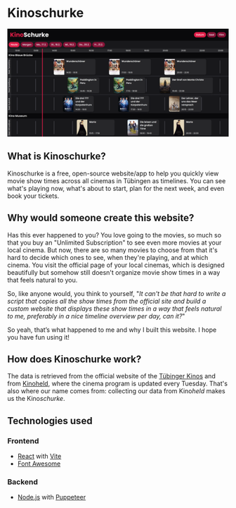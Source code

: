 # Kinoschurke


![Kinoschurke Screenshot](public/screenshot.png)


## What is Kinoschurke?

Kinoschurke is a free, open-source website/app to help you quickly view movie show times across all cinemas in Tübingen as timelines. 
You can see what's playing now, what's about to start, plan for the next week, and even book your tickets.

## Why would someone create this website?

Has this ever happened to you? You love going to the movies, so much so that you buy an "Unlimited Subscription" to see even more movies at your local cinema. 
But now, there are so many movies to choose from that it's hard to decide which ones to see, when they're playing, and at which cinema. 
You visit the official page of your local cinemas, which is designed beautifully but somehow still doesn't organize movie show times in a way that feels natural to you.

So, like anyone would, you think to yourself, "*It can't be that hard to write a script that copies all the show times from the official site and 
build a custom website that displays these show times in a way that feels natural to me, preferably in a nice timeline overview per day, can it?*"

So yeah, that’s what happened to me and why I built this website. I hope you have fun using it!

## How does Kinoschurke work?
The data is retrieved from the official website of the [Tübinger Kinos](https://tuebinger-kinos.de/) and from [Kinoheld](https://kinoheld.de/), 
where the cinema program is updated every Tuesday. That's also where our name comes from: collecting our data from Kino*held* makes us the Kino*schurke*.

## Technologies used

### Frontend
- [React](https://reactjs.org/) with [Vite](https://vitejs.dev/)
- [Font Awesome](https://fontawesome.com/)

### Backend
- [Node.js](https://nodejs.org/) with [Puppeteer](https://pptr.dev/)
